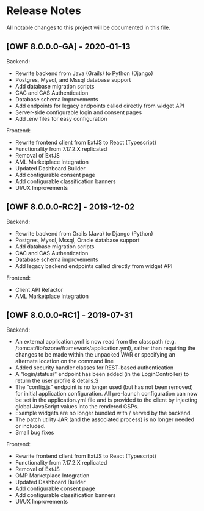 # Release Notes
All notable changes to this project will be documented in this file.

## [OWF 8.0.0.0-GA] - 2020-01-13

Backend:
* Rewrite backend from Java (Grails) to Python (Django)
* Postgres, Mysql, and Mssql database support
* Add database migration scripts
* CAC and CAS Authentication
* Database schema improvements
* Add endpoints for legacy endpoints called directly from widget API
* Server-side configurable login and consent pages
* Add .env files for easy configuration


Frontend:
* Rewrite frontend client from ExtJS to React (Typescript)
* Functionality from 7.17.2.X replicated
* Removal of ExtJS
* AML Marketplace Integration
* Updated Dashboard Builder
* Add configurable consent page
* Add configurable classification banners
* UI/UX Improvements


## [OWF 8.0.0.0-RC2] - 2019-12-02

Backend:
* Rewrite backend from Grails (Java) to Django (Python)
* Postgres, Mysql, Mssql, Oracle database support
* Add database migration scripts
* CAC and CAS Authentication
* Database schema improvements
* Add legacy backend endpoints called directly from widget API

Frontend:
* Client API Refactor
* AML Marketplace Integration

## [OWF 8.0.0.0-RC1] - 2019-07-31

Backend:
* An external application.yml is now read from the classpath (e.g. /tomcat/lib/ozone/framework/application.yml), rather than requiring the changes to be made within the unpacked WAR or specifying an alternate location on the command line
* Added security handler classes for REST-based authentication
* A “login/status/” endpoint has been added (in the LoginController) to return the user profile & details.S
* The “config.js” endpoint is no longer used (but has not been removed) for initial application configuration. All pre-launch configuration can now be set in the application.yml file and is provided to the client by injecting global JavaScript values into the rendered GSPs.
* Example widgets are no longer bundled with / served by the backend. 
* The patch utility JAR (and the associated process) is no longer needed or included.
* Small bug fixes

Frontend:
* Rewrite frontend client from ExtJS to React (Typescript)
* Functionality from 7.17.2.X replicated
* Removal of ExtJS
* OMP Marketplace Integration
* Updated Dashboard Builder
* Add configurable consent page
* Add configurable classification banners
* UI/UX Improvements